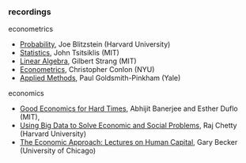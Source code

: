 
### recordings

econometrics
- [Probability](https://www.youtube.com/playlist?list=PL2SOU6wwxB0uwwH80KTQ6ht66KWxbzTIo), Joe Blitzstein (Harvard University)
- [Statistics](https://www.youtube.com/playlist?list=PLUl4u3cNGP61MdtwGTqZA0MreSaDybji8), John Tsitsiklis (MIT)
- [Linear Algebra](https://www.youtube.com/playlist?list=PLE7DDD91010BC51F8), Gilbert Strang (MIT)
- [Econometrics](https://www.youtube.com/playlist?list=PL_vQFUgojoerLH1AfiBylg_UvbAaRncKx), Christopher Conlon (NYU) 
- [Applied Methods](https://www.youtube.com/playlist?list=PLWWcL1M3lLlojLTSVf2gGYQ_9TlPyPbiJ), Paul Goldsmith-Pinkham (Yale)

economics
- [Good Economics for Hard Times](https://www.youtube.com/playlist?list=PLMeTHfPZrCG0ewSdWzNZOuOH17X-X9O4r), Abhijit Banerjee and Esther Duflo (MIT),
- [Using Big Data to Solve Economic and Social Problems](https://www.youtube.com/playlist?list=PLalrHnPrv5uDe-vDW5dPxTByQoZu6P6Hq), Raj Chetty (Harvard University)
- [The Economic Approach: Lectures on Human Capital](https://www.youtube.com/watch?v=QajILZ3S2RE&list=PL9334868E7A821E2A), Gary Becker (University of Chicago)


